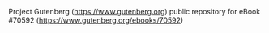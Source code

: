 Project Gutenberg (https://www.gutenberg.org) public repository for
eBook #70592 (https://www.gutenberg.org/ebooks/70592)
